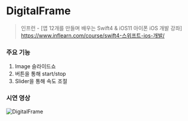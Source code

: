 # DigitalFrame

> 인프런 - [앱 12개를 만들며 배우는 Swift4 & iOS11 아이폰 iOS 개발 강좌]   
> https://www.inflearn.com/course/swift4-스위프트-ios-개발/

### 주요 기능
1. Image 슬라이드쇼
2. 버튼을 통해 start/stop
3. Slider을 통해 속도 조절

### 시연 영상

![DigitalFrame](https://user-images.githubusercontent.com/26273678/94137553-8606be00-fea1-11ea-9da5-4df2f535fa41.gif)

